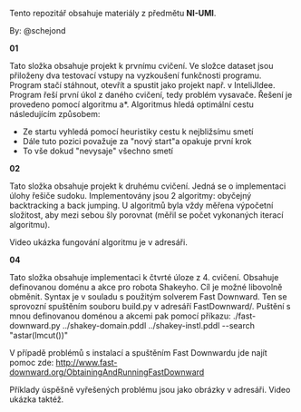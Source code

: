 Tento repozitář obsahuje materiály z předmětu **NI-UMI**.

By: @schejond

**01**

Tato složka obsahuje projekt k prvnímu cvičení. Ve složce dataset jsou přiloženy dva testovací vstupy na vyzkoušení funkčnosti programu.
Program stačí stáhnout, otevřít a spustit jako projekt např. v InteliJIdee.
Program řeší první úkol z daného cvičení, tedy problém vysavače. Řešení je provedeno pomocí algoritmu a*.
Algoritmus hledá optimální cestu následujícím způsobem:

*  Ze startu vyhledá pomocí heuristiky cestu k nejbližsímu smetí
*  Dále tuto pozici považuje za "nový start"a opakuje první krok
*  To vše dokud "nevysaje" všechno smetí


**02**

Tato složka obsahuje projekt k druhému cvičení. Jedná se o implementaci úlohy řešiče sudoku.
Implementovány jsou 2 algoritmy: obyčejný backtracking a back jumping.
U algoritmů byla vždy měřena výpočetní složitost, aby mezi sebou šly porovnat (měřil se počet vykonaných iterací algoritmu).

Video ukázka fungování algoritmu je v adresáři.


**04**

Tato složka obsahuje implementaci k čtvrté úloze z 4. cvičení. Obsahuje definovanou doménu a akce pro robota Shakeyho.
Cíl je možné libovolně obměnit. Syntax je v souladu s použitým solverem Fast Downward.
Ten se sprovozní spuštěním souboru build.py v adresáří FastDownward/.
Puštění s mnou definovanou doménou a akcemi pak pomocí příkazu:
./fast-downward.py ../shakey-domain.pddl ../shakey-instl.pddl --search "astar(lmcut())"

V případě problémů s instalací a spuštěním Fast Downwardu jde najít pomoc zde:
http://www.fast-downward.org/ObtainingAndRunningFastDownward

Příklady úspěšně vyřešených problému jsou jako obrázky v adresáři.
Video ukázka taktéž.
